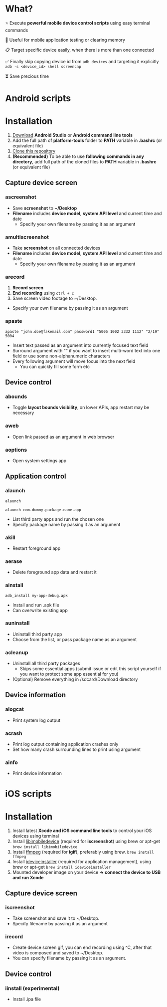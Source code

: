 # What?
⭐️ Execute **powerful mobile device control scripts** using easy terminal commands<br>

📱 Useful for mobile application testing or clearing memory<br>

📋 Target specific device easily, when there is more than one connected<br>

✅ Finally skip copying device id from ``adb devices`` and targeting it explicitly ``adb -s <device_id> shell screencap``<br>

⏳ Save precious time<br>

# Android scripts

# Installation
1. [Download](https://developer.android.com/studio/ "Android Studio") **Android Studio** or **Android command line tools**
2. Add the full path of **platform-tools** folder to **PATH** variable in **.bashrc** (or equivalent file)
3. [Clone this repository](https://github.com/IntergalacticPenguin/adb-shortcuts.git "Clone")
4. **(Recommended)** To be able to use **following commands in any directory**, add full path of the cloned files to **PATH** variable in **.bashrc** (or equivalent file)

## Capture device screen

### ascreenshot
* Save **screenshot** to **~/Desktop**
* **Filename** includes **device model**, **system API level** and current time and date
  * Specify your own filename by passing it as an argument

### amultiscreenshot
* Take **screenshot** on all connected devices
* **Filename** includes **device model**, **system API level** and current time and date
  * Specify your own filename by passing it as an argument

### arecord
1. **Record screen**
2. **End recording** using ``ctrl + c``
3. Save screen video footage to ~/Desktop.
  * Specify your own filename by passing it as an argument

### apaste
``apaste "john.doe@fakemail.com" password1 "5005 1002 3332 1112" "2/19" 5004``

* Insert text passed as an argument into currently focused text field
* Surround argument with "" if you want to insert multi-word text into one field or use some non-alphanumeric characters
* Every following argument will move focus into the next field
  * You can quickly fill some form etc

## Device control

### abounds
* Toggle **layout bounds visibility**, on lower APIs, app restart may be necessary

### aweb
* Open link passed as an argument in web browser

### aoptions
* Open system settings app

## Application control

### alaunch
``alaunch``

``alaunch com.dummy.package.name.app``

* List third party apps and run the chosen one
* Specify package name by passing it as an argument

### akill
* Restart foreground app

### aerase
* Delete foreground app data and restart it

### ainstall
``adb_install my-app-debug.apk``

* Install and run .apk file
* Can overwrite existing app

### auninstall
* Uninstall third party app
* Choose from the list, or pass package name as an argument

### acleanup
* Uninstall all third party packages
  * Skips some essential apps (submit issue or edit this script yourself if you want to protect some app essential for you)
* (Optional) Remove everything in /sdcard/Download directory

## Device information

### alogcat
* Print system log output

### acrash
* Print log output containing application crashes only
* Set how many crash surrounding lines to print using argument

### ainfo
* Print device information

# iOS scripts

# Installation
1. Install latest **Xcode and iOS command line tools** to control your iOS devices using terminal
2. Install [libimobiledevice](https://github.com/libimobiledevice/libimobiledevice "libimobiledevice") (required for **iscreenshot**) using brew or apt-get ``brew install libimobiledevice``
3. Install [ffmpeg](https://www.ffmpeg.org/ "ffmpeg") (required for **igif**), preferably using brew. `brew install ffmpeg`
4. Install [ideviceinstaller](https://github.com/libimobiledevice/ideviceinstaller "ideviceinstaller") (required for application management), using brew or apt-get ``brew install ideviceinstaller``
5. Mounted developer image on your device **-> connect the device to USB and run Xcode**

## Capture device screen

### iscreenshot
* Take screenshot and save it to ~/Desktop.
* Specify filename by passing it as an argument

### irecord
* Create device screen gif, you can end recording using ^C, after that video is composed and saved to ~/Desktop.
* You can specify filename by passing it as an argument.

## Device control
### iinstall (experimental)
* Install .ipa file
